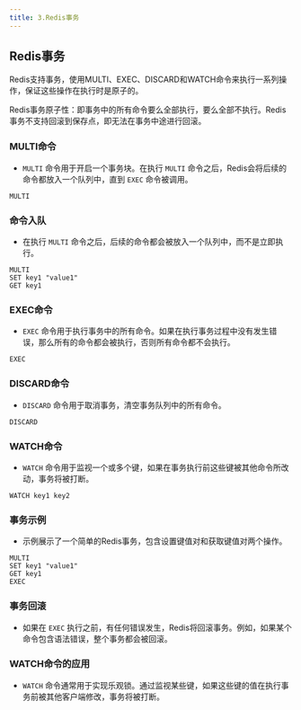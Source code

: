 ```yaml
---
title: 3.Redis事务
---
```

## Redis事务

Redis支持事务，使用MULTI、EXEC、DISCARD和WATCH命令来执行一系列操作，保证这些操作在执行时是原子的。

Redis事务原子性：即事务中的所有命令要么全部执行，要么全部不执行。Redis事务不支持回滚到保存点，即无法在事务中途进行回滚。


### **MULTI命令**

* `MULTI` 命令用于开启一个事务块。在执行 `MULTI` 命令之后，Redis会将后续的命令都放入一个队列中，直到 `EXEC` 命令被调用。

```
MULTI
```

### **命令入队**

* 在执行 `MULTI` 命令之后，后续的命令都会被放入一个队列中，而不是立即执行。

```
MULTI
SET key1 "value1"
GET key1
```

### **EXEC命令**

* `EXEC` 命令用于执行事务中的所有命令。如果在执行事务过程中没有发生错误，那么所有的命令都会被执行，否则所有命令都不会执行。

```
EXEC
```

### **DISCARD命令**

* `DISCARD` 命令用于取消事务，清空事务队列中的所有命令。

```
DISCARD
```

### **WATCH命令**

* `WATCH` 命令用于监视一个或多个键，如果在事务执行前这些键被其他命令所改动，事务将被打断。

```
WATCH key1 key2
```

### **事务示例**

* 示例展示了一个简单的Redis事务，包含设置键值对和获取键值对两个操作。

```
MULTI
SET key1 "value1"
GET key1
EXEC
```

### **事务回滚**

* 如果在 `EXEC` 执行之前，有任何错误发生，Redis将回滚事务。例如，如果某个命令包含语法错误，整个事务都会被回滚。

### **WATCH命令的应用**

* `WATCH` 命令通常用于实现乐观锁。通过监视某些键，如果这些键的值在执行事务前被其他客户端修改，事务将被打断。
